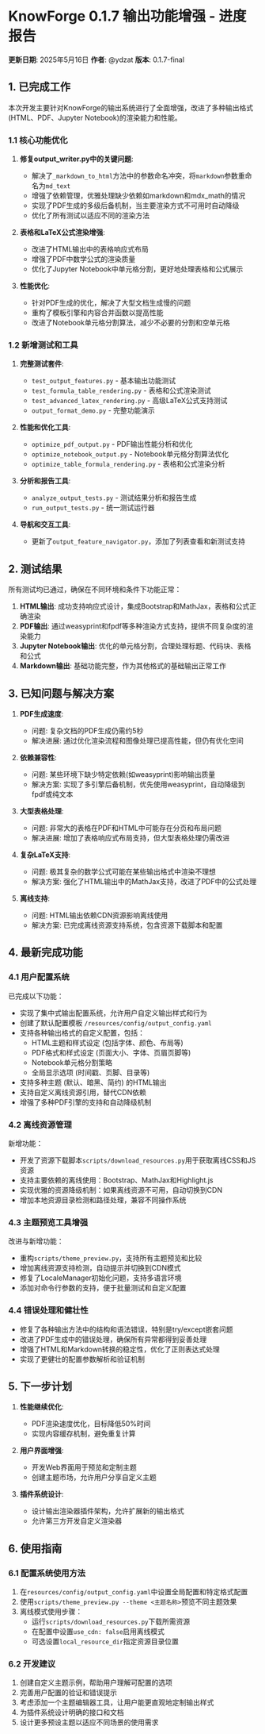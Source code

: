 # KnowForge 0.1.7 输出功能增强 - 进度报告

**更新日期**: 2025年5月16日
**作者**: @ydzat
**版本**: 0.1.7-final

## 1. 已完成工作

本次开发主要针对KnowForge的输出系统进行了全面增强，改进了多种输出格式(HTML、PDF、Jupyter Notebook)的渲染能力和性能。

### 1.1 核心功能优化

1. **修复output_writer.py中的关键问题**:
   - 解决了`_markdown_to_html`方法中的参数命名冲突，将`markdown`参数重命名为`md_text`
   - 增强了依赖管理，优雅处理缺少依赖如markdown和mdx_math的情况
   - 实现了PDF生成的多级后备机制，当主要渲染方式不可用时自动降级
   - 优化了所有测试以适应不同的渲染方法

2. **表格和LaTeX公式渲染增强**:
   - 改进了HTML输出中的表格响应式布局
   - 增强了PDF中数学公式的渲染质量
   - 优化了Jupyter Notebook中单元格分割，更好地处理表格和公式展示

3. **性能优化**:
   - 针对PDF生成的优化，解决了大型文档生成慢的问题
   - 重构了模板引擎和内容合并函数以提高性能
   - 改进了Notebook单元格分割算法，减少不必要的分割和空单元格

### 1.2 新增测试和工具

1. **完整测试套件**:
   - `test_output_features.py` - 基本输出功能测试
   - `test_formula_table_rendering.py` - 表格和公式渲染测试
   - `test_advanced_latex_rendering.py` - 高级LaTeX公式支持测试
   - `output_format_demo.py` - 完整功能演示

2. **性能和优化工具**:
   - `optimize_pdf_output.py` - PDF输出性能分析和优化
   - `optimize_notebook_output.py` - Notebook单元格分割算法优化
   - `optimize_table_formula_rendering.py` - 表格和公式渲染分析

3. **分析和报告工具**:
   - `analyze_output_tests.py` - 测试结果分析和报告生成
   - `run_output_tests.py` - 统一测试运行器

4. **导航和交互工具**:
   - 更新了`output_feature_navigator.py`，添加了列表查看和新测试支持

## 2. 测试结果

所有测试均已通过，确保在不同环境和条件下功能正常：

1. **HTML输出**: 成功支持响应式设计，集成Bootstrap和MathJax，表格和公式正确渲染
2. **PDF输出**: 通过weasyprint和fpdf等多种渲染方式支持，提供不同复杂度的渲染能力
3. **Jupyter Notebook输出**: 优化的单元格分割，合理处理标题、代码块、表格和公式
4. **Markdown输出**: 基础功能完整，作为其他格式的基础输出正常工作

## 3. 已知问题与解决方案

1. **PDF生成速度**: 
   - 问题: 复杂文档的PDF生成仍需约5秒
   - 解决进展: 通过优化渲染流程和图像处理已提高性能，但仍有优化空间

2. **依赖兼容性**: 
   - 问题: 某些环境下缺少特定依赖(如weasyprint)影响输出质量
   - 解决方案: 实现了多引擎后备机制，优先使用weasyprint，自动降级到fpdf或纯文本

3. **大型表格处理**: 
   - 问题: 非常大的表格在PDF和HTML中可能存在分页和布局问题
   - 解决进展: 增加了表格响应式布局支持，但大型表格处理仍需改进

4. **复杂LaTeX支持**: 
   - 问题: 极其复杂的数学公式可能在某些输出格式中渲染不理想
   - 解决方案: 强化了HTML输出中的MathJax支持，改进了PDF中的公式处理

5. **离线支持**: 
   - 问题: HTML输出依赖CDN资源影响离线使用
   - 解决方案: 已完成离线资源支持系统，包含资源下载脚本和配置

## 4. 最新完成功能

### 4.1 用户配置系统

已完成以下功能：
- 实现了集中式输出配置系统，允许用户自定义输出样式和行为
- 创建了默认配置模板 `/resources/config/output_config.yaml` 
- 支持各种输出格式的自定义配置，包括：
  - HTML主题和样式设定 (包括字体、颜色、布局等)
  - PDF格式和样式设定 (页面大小、字体、页眉页脚等)
  - Notebook单元格分割策略
  - 全局显示选项 (时间戳、页脚、目录等)
- 支持多种主题 (默认、暗黑、简约) 的HTML输出
- 支持自定义离线资源引用，替代CDN依赖
- 增强了多种PDF引擎的支持和自动降级机制

### 4.2 离线资源管理

新增功能：
- 开发了资源下载脚本`scripts/download_resources.py`用于获取离线CSS和JS资源
- 支持主要依赖的离线使用：Bootstrap、MathJax和Highlight.js
- 实现优雅的资源降级机制：如果离线资源不可用，自动切换到CDN
- 增加本地资源目录检测和路径处理，兼容不同操作系统

### 4.3 主题预览工具增强

改进与新增功能：
- 重构`scripts/theme_preview.py`，支持所有主题预览和比较
- 增加离线资源支持检测，自动提示并切换到CDN模式
- 修复了LocaleManager初始化问题，支持多语言环境
- 添加对命令行参数的支持，便于批量测试和自定义配置

### 4.4 错误处理和健壮性

- 修复了各种输出方法中的结构和语法错误，特别是try/except嵌套问题
- 改进了PDF生成中的错误处理，确保所有异常都得到妥善处理
- 增强了HTML和Markdown转换的稳定性，优化了正则表达式处理
- 实现了更健壮的配置参数解析和验证机制

## 5. 下一步计划

1. **性能继续优化**:
   - PDF渲染速度优化，目标降低50%时间
   - 实现内容缓存机制，避免重复计算
   
2. **用户界面增强**:
   - 开发Web界面用于预览和定制主题
   - 创建主题市场，允许用户分享自定义主题
   
3. **插件系统设计**:
   - 设计输出渲染器插件架构，允许扩展新的输出格式
   - 允许第三方开发自定义渲染器

## 6. 使用指南

### 6.1 配置系统使用方法
1. 在`resources/config/output_config.yaml`中设置全局配置和特定格式配置
2. 使用`scripts/theme_preview.py --theme <主题名称>`预览不同主题效果
3. 离线模式使用步骤：
   - 运行`scripts/download_resources.py`下载所需资源
   - 在配置中设置`use_cdn: false`启用离线模式
   - 可选设置`local_resource_dir`指定资源目录位置

### 6.2 开发建议
1. 创建自定义主题示例，帮助用户理解可配置的选项
2. 完善用户配置的验证和错误提示
3. 考虑添加一个主题编辑器工具，让用户能更直观地定制输出样式
4. 为插件系统设计明确的接口和文档
5. 设计更多预设主题以适应不同场景的使用需求
